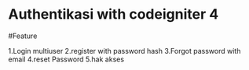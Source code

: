 # Authentikasi with codeigniter 4 

#Feature

1.Login multiuser
2.register with password hash
3.Forgot password with email
4.reset Password
5.hak akses


